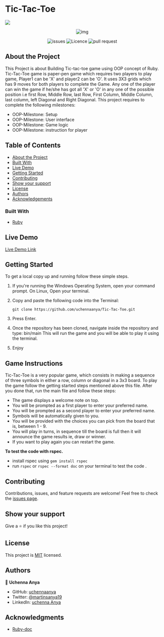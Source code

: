 # Tic-Tac-Toe

![](https://img.shields.io/badge/Microverse-blueviolet)


 <p align="center">
  <img src="https://upload.wikimedia.org/wikipedia/commons/thumb/3/32/Tic_tac_toe.svg/200px-Tic_tac_toe.svg.png" alt="img" >
 </p>

<p align="center"> 


  
<img src="https://camo.githubusercontent.com/1978d5152fd64b77a063de26e1934387406c4833a7c40e77c930394902494a72/68747470733a2f2f696d672e736869656c64732e696f2f6769746875622f6973737565732f496a6179416262792f5469632d5461632d546f653f7374796c653d666f722d7468652d6261646765" alt="issues" >
<img src="https://camo.githubusercontent.com/3dae00cdbe361ddf6a49793c20c034673930cbf70fe64f8627152bde5eb3ef2f/68747470733a2f2f696d672e736869656c64732e696f2f6769746875622f6c6963656e73652f756368656e6e61616e79612f5469632d5461632d546f653f7374796c653d666f722d7468652d6261646765" alt="Licence" >
<img src="https://camo.githubusercontent.com/673d46c97b5d715c5ce61973c3b4ba370240971d6578553fa7789a37d01be04b/68747470733a2f2f696d672e736869656c64732e696f2f6769746875622f6973737565732d70722f756368656e6e61616e79612f5469632d5461632d546f653f7374796c653d666f722d7468652d6261646765`" alt="pull request" >


</p>



## About the Project

<!-- This project is based on the . -->

This Project is about Building Tic-tac-toe game using OOP concept of Ruby.
Tic-Tac-Toe game is paper-pen game which requires two players to play game, Player1 can be 'X' and player2 can be 'O'. It uses 3X3 grids which has 9 moves for both players to complete the Game.
Any one of the player can win the game if he/she has got all 'X' or 'O' in any one of the possible position i.e first Row, Middle Row, last Row, First Column, Middle Column, last column, left Diagonal and Right Diagonal.
This project requires to complete the following milestones:

- OOP-Milestone: Setup
- OOP-Milestone: User interface
- OOP-Milestone: Game logic
- OOP-Milestone: instruction for player

## Table of Contents

- [About the Project](#about-the-project)
- [Built With](#built-with)
- [Live Demo](#live-demo)
- [Getting Started](#getting-started)
- [Contributing](#contributing)
- [Show your support](#show-your-support)
- [License](#license)
- [Authors](#authors)
- [Acknowledgements](#acknowledgements)

### Built With

- [Ruby](https://www.ruby-lang.org/en/)


## Live Demo

[Live Demo Link](https://repl.it/@IjayAbby/Tic-Tac-Toe)

## Getting Started

To get a local copy up and running follow these simple steps.

1. If you're running the Windows Operating System, open your command prompt. On Linux, Open your terminal.

2. Copy and paste the following code into the Terminal:


   ``` git clone https://github.com/uchennaanya/Tic-Tac-Toe.git ```

3. Press Enter.

4. Once the repository has been cloned, navigate inside the repository and type: bin/main This will run the game and you will be able to play it using the terminal.

5. Enjoy


## Game Instructions
Tic-Tac-Toe is a very popular game, which consists in making a sequence of three symbols in either a row, column or diagonal in a 3x3 board.
To play the game follow the getting started steps mentioned above this file. After you done that, run the main file and follow these steps:
- The game displays a welcome note on top.
- You will be prompted as a first player to enter your preferred name.
- You will be prompted as a second player to enter your preferred name.
- Symbols will be automatically given to you.
- You will be provided with the choices you can pick from the board that is, between 1 - 9.
- You will play in turns, in sequence till the board is full then it will announce the game results ie, draw or winner.
- If you want to play again you can restart the game.

**To test the code with rspec.**
  - install rspec using `gem install rspec` 
  - run `rspec` or `rspec --format doc` on your terminal to test the code .

## Contributing

Contributions, issues, and feature requests are welcome!
Feel free to check the [issues page](../../issues).

## Show your support

Give a ⭐️ if you like this project!

## License

This project is [MIT](https://github.com/uchennaanya/Tic-Tac-Toe/blob/feature/LICENSE) licensed.


## Authors


👤 **Uchenna Anya**

- GitHub: [uchennaanya](https://github.com/uchennaanya)
- Twitter: [@martinsanya19](https://twitter.com/martinsanya19)
- LinkedIn: [uchenna Anya](https://www.linkedin.com/in/uchenna-anya)


## Acknowledgments

- [Ruby-doc](https://ruby-doc.org/core-2.6.5)

